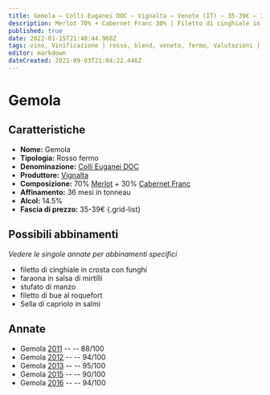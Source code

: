 ```yaml
---
title: Gemola – Colli Euganei DOC – Vignalta – Veneto (IT) – 35-39€ – 3★-5★
description: Merlot 70% + Cabernet Franc 30% | Filetto di cinghiale in crosta con funghi – Faraona in salsa di mirtilli – Stufato di manzo – Filetto di bue al roquefort – Sella di capriolo in salmì
published: true
date: 2022-01-15T21:40:44.960Z
tags: vino, Vinificazione | rosso, blend, veneto, fermo, Valutazioni | 5 stelle, cabernet franc, merlot, filetto di cinghiale in crosta con funghi, faraona in salsa di mirtilli, stufato di manzo, filetto di bue al roquefort, Prezzi | 35-39€
editor: markdown
dateCreated: 2021-09-03T21:04:22.446Z
---
```


# Gemola

## Caratteristiche
- **Nome:** Gemola
- **Tipologia:** Rosso fermo
- **Denominazione:** [Colli Euganei DOC](/denominazioni/Italia/Veneto/DOC/Colli-Euganei)
- **Produttore:** [Vignalta](/produttori/Italia/Veneto/Vignalta) 
- **Composizione:** 70% [Merlot](/vitigni/Francia/bacca-nera/merlot) + 30% [Cabernet Franc](/vitigni/Francia/bacca-nera/cabernet-franc)
- **Affinamento:** 36 mesi in tonneau 
- **Alcol:** 14.5%
- **Fascia di prezzo:** 35-39€
{.grid-list}




## Possibili abbinamenti
*Vedere le singole annate per abbinamenti specifici*

- filetto di cinghiale in crosta con funghi
- faraona in salsa di mirtilli
- stufato di manzo
- filetto di bue al roquefort
- Sella di capriolo in salmì

## Annate
- Gemola [2011](vini/Italia/Veneto/Vignalta/Gemola/2011) -- <span class="star-3"></span> -- 88/100
- Gemola [2012](vini/Italia/Veneto/Vignalta/Gemola/2012) -- <span class="star-5"></span> -- 94/100 
- Gemola [2013](vini/Italia/Veneto/Vignalta/Gemola/2013) -- <span class="star-5"></span> -- 95/100
- Gemola [2015](vini/Italia/Veneto/Vignalta/Gemola/2015) -- <span class="star-4"></span> -- 90/100
- Gemola [2016](vini/Italia/Veneto/Vignalta/Gemola/2016) -- <span class="star-5"></span> -- 94/100